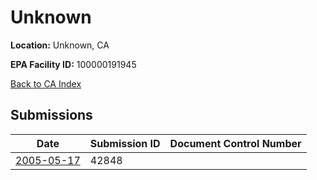 # Unknown

**Location:** Unknown, CA

**EPA Facility ID:** 100000191945

[Back to CA Index](../../index.md)

## Submissions

| Date | Submission ID | Document Control Number |
|------|--------------|-------------------------|
| [2005-05-17](submissions/42848.md) | 42848 |  |
